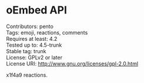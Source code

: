 # oEmbed API #
Contributors:      pento	
Tags:              emoji, reactions, comments	
Requires at least: 4.2	
Tested up to:      4.5-trunk	
Stable tag:        trunk	
License:           GPLv2 or later	
License URI:       http://www.gnu.org/licenses/gpl-2.0.html	

x1f4a9 reactions.
